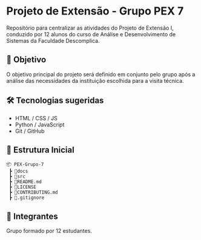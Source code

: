 # Projeto de Extensão - Grupo PEX 7

Repositório para centralizar as atividades do Projeto de Extensão I, conduzido por 12 alunos do curso de Análise e Desenvolvimento de Sistemas da Faculdade Descomplica.

## 📌 Objetivo
O objetivo principal do projeto será definido em conjunto pelo grupo após a análise das necessidades da instituição escolhida para a visita técnica.

## 🛠️ Tecnologias sugeridas
- HTML / CSS / JS
- Python / JavaScript
- Git / GitHub

## 📁 Estrutura Inicial
```
📦 PEX-Grupo-7
 ┣ 📂docs
 ┣ 📂src
 ┣ 📜README.md
 ┣ 📜LICENSE
 ┣ 📜CONTRIBUTING.md
 ┣ 📜.gitignore
```

## 👥 Integrantes
Grupo formado por 12 estudantes.
